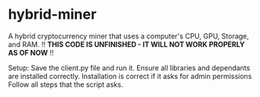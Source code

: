# hybrid-miner
A hybrid cryptocurrency miner that uses a computer's CPU, GPU, Storage, and RAM.
!! **THIS CODE IS UNFINISHED - IT WILL NOT WORK PROPERLY AS OF NOW** !!

Setup:
Save the client.py file and run it. Ensure all libraries and dependants are installed correctly.
Installation is correct if it asks for admin permissions
Follow all steps that the script asks.
